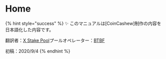 # Home


{% hint style="success" %}
✨ このマニュアルは[CoinCashew]制作の内容を日本語化した内容です。

翻訳者：[X Stake Pool](https://xstakepool.com/)プールオペレーター：[BTBF](https://twitter.com/home)

初稿：2020/9/4
{% endhint %}

